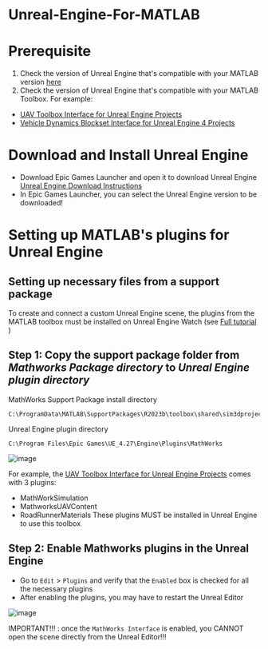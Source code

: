 # Unreal-Engine-For-MATLAB

# Prerequisite
1. Check the version of Unreal Engine that's compatible with your MATLAB version [here](https://uk.mathworks.com/help/uav/ug/3d-visualization-engine-requirements.html)
2. Check the version of Unreal Engine that's compatible with your MATLAB Toolbox. For example:
- [UAV Toolbox Interface for Unreal Engine Projects](https://uk.mathworks.com/matlabcentral/fileexchange/80275-uav-toolbox-interface-for-unreal-engine-projects?s_tid=srchtitle_support_results_5_unreal%20engine)
- [Vehicle Dynamics Blockset Interface for Unreal Engine 4 Projects](https://uk.mathworks.com/matlabcentral/fileexchange/65966-vehicle-dynamics-blockset-interface-for-unreal-engine-4-projects?s_tid=srchtitle_support_results_2_unreal%20engine)

# Download and Install Unreal Engine
- Download Epic Games Launcher and open it to download Unreal Engine [Unreal Engine Download Instructions](https://www.unrealengine.com/en-US/download)
- In Epic Games Launcher, you can select the Unreal Engine version to be downloaded!


# Setting up MATLAB's plugins for Unreal Engine
## Setting up necessary files from a support package 
To create and connect a custom Unreal Engine scene, the plugins from the MATLAB toolbox must be installed on Unreal Engine
Watch (see [Full tutorial](https://uk.mathworks.com/videos/using-unreal-engine-with-simulink-part-2-preparing-to-create-custom-scenes-1634208382735.html) )

## Step 1: Copy the support package folder from _Mathworks Package directory_ to _Unreal Engine plugin directory_
MathWorks Support Package install directory
```
C:\ProgramData\MATLAB\SupportPackages\R2023b\toolbox\shared\sim3dprojects\spkg\plugins
```

Unreal Engine plugin directory
```
C:\Program Files\Epic Games\UE_4.27\Engine\Plugins\MathWorks
```

![image](https://github.com/komxun/Unreal-Engine-For-MATLAB/assets/133139057/b017bc4c-5759-4e5f-a779-8245174269c5)

For example, the [UAV Toolbox Interface for Unreal Engine Projects](https://uk.mathworks.com/matlabcentral/fileexchange/80275-uav-toolbox-interface-for-unreal-engine-projects?s_tid=srchtitle_support_results_5_unreal%20engine) comes with 3 plugins: 
- MathWorkSimulation
- MathworksUAVContent
- RoadRunnerMaterials
These plugins MUST be installed in Unreal Engine to use this toolbox

## Step 2: Enable Mathworks plugins in the Unreal Engine
- Go to `Edit` > `Plugins` and verify that the `Enabled` box is checked for all the necessary plugins
- After enabling the plugins, you may have to restart the Unreal Editor

![image](https://github.com/komxun/Unreal-Engine-For-MATLAB/assets/133139057/97d40c16-651f-40d2-86fc-4567d0f1ec3b)

IMPORTANT!!! : once the `MathWorks Interface` is enabled, you CANNOT open the scene directly from the Unreal Editor!!!


